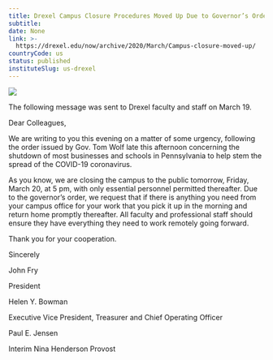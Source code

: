 ```yaml
---
title: Drexel Campus Closure Procedures Moved Up Due to Governor’s Order
subtitle: 
date: None
link: >-
  https://drexel.edu/now/archive/2020/March/Campus-closure-moved-up/
countryCode: us
status: published
instituteSlug: us-drexel
---
```

![](http://drexel.edu/~/media/Images/now/v2/story-images/2020/March/coronovirus-fac-staff-update-blue.ashx)

The following message was sent to Drexel faculty and staff on March 19.

Dear Colleagues,

We are writing to you this evening on a matter of some urgency, following the order issued by Gov. Tom Wolf late this afternoon concerning the shutdown of most businesses and schools in Pennsylvania to help stem the spread of the COVID-19 coronavirus.

As you know, we are closing the campus to the public tomorrow, Friday, March 20, at 5 pm, with only essential personnel permitted thereafter. Due to the governor’s order, we request that if there is anything you need from your campus office for your work that you pick it up in the morning and return home promptly thereafter. All faculty and professional staff should ensure they have everything they need to work remotely going forward.

Thank you for your cooperation.

Sincerely

John Fry

President

Helen Y. Bowman

Executive Vice President, Treasurer and Chief Operating Officer

Paul E. Jensen

Interim Nina Henderson Provost